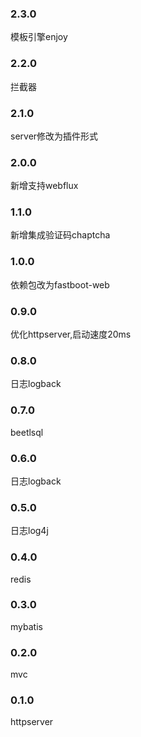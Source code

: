 ### 2.3.0

模板引擎enjoy

### 2.2.0

拦截器

### 2.1.0

server修改为插件形式

### 2.0.0

新增支持webflux

### 1.1.0

新增集成验证码chaptcha

### 1.0.0

依赖包改为fastboot-web

### 0.9.0

优化httpserver,启动速度20ms

### 0.8.0

日志logback

### 0.7.0

beetlsql

### 0.6.0

日志logback

### 0.5.0

日志log4j

### 0.4.0

redis

### 0.3.0

mybatis

### 0.2.0

mvc

### 0.1.0

httpserver
